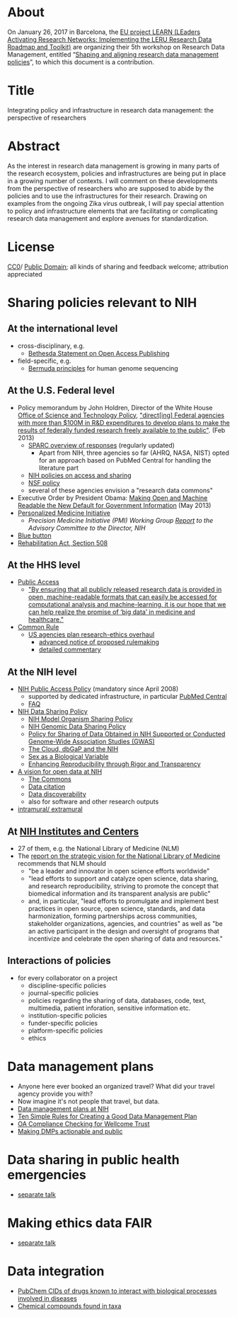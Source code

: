 # About
On January 26, 2017 in Barcelona, the [EU project LEARN (LEaders Activating Research Networks: Implementing the LERU Research Data Roadmap and Toolkit)](http://learn-rdm.eu/) are organizing their 5th workshop on Research Data Management, entitled “[Shaping and aligning research data management policies](http://learn-rdm.eu/workshops/5th-learn-workshop/)”, to which this document is a contribution.

# Title
Integrating policy and infrastructure in research data management: the perspective of researchers

# Abstract
As the interest in research data management is growing in many parts of the research ecosystem, policies and infrastructures are being put in place in a growing number of contexts. I will comment on these developments from the perspective of researchers who are supposed to abide by the policies and to use the infrastructures for their research. Drawing on examples from the ongoing Zika virus outbreak, I will pay special attention to policy and infrastructure elements that are facilitating or complicating research data management and explore avenues for standardization.

# License
[CC0](http://creativecommons.org/publicdomain/zero/1.0/)/ [Public Domain](https://creativecommons.org/licenses/publicdomain/); all kinds of sharing and feedback welcome; attribution appreciated

# Sharing policies relevant to NIH

## At the international level
* cross-disciplinary, e.g.
  * [Bethesda Statement on Open Access Publishing](http://legacy.earlham.edu/~peters/fos/bethesda.htm)
* field-specific, e.g. 
  * [Bermuda principles](http://www.wellcome.ac.uk/About-us/Policy/Policy-and-position-statements/WTD002751.htm) for human genome sequencing

## At the U.S. Federal level
* Policy memorandum by John Holdren, Director of the White House [Office of Science and Technology Policy](https://www.whitehouse.gov/administration/eop/ostp), ["direct[ing] Federal agencies with more than $100M in R&D expenditures to develop plans to make the results of federally funded research freely available to the public"](https://www.whitehouse.gov/blog/2013/02/22/expanding-public-access-results-federally-funded-research). (Feb 2013)
  * [SPARC overview of responses](http://www.sparc.arl.org/advocacy/national/directive) (regularly updated)
    * Apart from NIH, three agencies so far (AHRQ, NASA, NIST) opted for an approach based on PubMed Central for handling the literature part
  * [NIH policies on access and sharing](http://grants.nih.gov/grants/sharing.htm)
  * [NSF policy](http://www.nsf.gov/news/special_reports/public_access/)
  * several of these agencies envision a "research data commons"
* Executive Order by President Obama: [Making Open and Machine Readable the New Default for Government Information](https://www.whitehouse.gov/the-press-office/2013/05/09/executive-order-making-open-and-machine-readable-new-default-government-) (May 2013)
* [Personalized Medicine Initiative](https://www.whitehouse.gov/precision-medicine#section-the-initiative)
   * *Precision Medicine Initiative (PMI) Working Group [Report](http://www.nih.gov/precisionmedicine/working-group.htm) to the Advisory Committee to the Director, NIH* 
* [Blue button](http://bluebuttonconnector.healthit.gov/)
* [Rehabilitation Act, Section 508](http://www.section508.gov/)

## At the HHS level
* [Public Access](http://www.hhs.gov/open/publicaccess/index.html)
   * ["By ensuring that all publicly released research data is provided in open, machine-readable formats that can easily be accessed for computational analysis and machine-learning, it is our hope that we can help realize the promise of ‘big data’ in medicine and healthcare."](http://www.hhs.gov/idealab/2015/02/27/hhs-expands-approach-making-research-results-freely-available-public/) 
* [Common Rule](http://www.hhs.gov/ohrp/humansubjects/commonrule/)
   * [US agencies plan research-ethics overhaul](http://dx.doi.org/doi:10.1038/nature.2015.18309)
     * [advanced notice of proposed rulemaking](http://www.hhs.gov/ohrp/humansubjects/anprmchangetable.html)
     * [detailed commentary](http://www.mwe.com/HHS-Releases-Highly-Anticipated-Proposal-to-Modernize-US-Human-Subjects-Research-Protections-09-08-2015/)

## At the NIH level
* [NIH Public Access Policy](http://publicaccess.nih.gov) (mandatory since April 2008)
   * supported by dedicated infrastructure, in particular [PubMed Central](http://www.ncbi.nlm.nih.gov/pmc/)
   * [FAQ](http://publicaccess.nih.gov/FAQ.htm)
* [NIH Data Sharing Policy](http://grants.nih.gov/grants/policy/data_sharing/)
   * [NIH Model Organism Sharing Policy](http://grants.nih.gov/grants/policy/model_organism/)
   * [NIH Genomic Data Sharing Policy](https://gds.nih.gov/03policy2.html)
   * [Policy for Sharing of Data Obtained in NIH Supported or Conducted Genome-Wide Association Studies (GWAS)](http://grants.nih.gov/grants/guide/notice-files/NOT-OD-07-088.html)
   * [The Cloud, dbGaP and the NIH](https://datascience.nih.gov/blog/cloud)
   * [Sex as a Biological Variable](http://grants.nih.gov/grants/guide/notice-files/NOT-OD-15-102.html)
   * [Enhancing Reproducibility through Rigor and Transparency](http://grants.nih.gov/grants/guide/notice-files/NOT-OD-15-103.html)
* [A vision for open data at NIH](http://www.slideshare.net/pebourne/the-vision-for-data-the-nih/27)
  * [The Commons](https://datascience.nih.gov/commons)
  * [Data citation](http://www.ncbi.nlm.nih.gov/books/NBK280240/)
  * [Data discoverability](https://biocaddie.org/)
  * also for software and other research outputs
* [intramural/ extramural](http://www.niaid.nih.gov/researchfunding/qa/pages/extraintra.aspx#difference)

## At [NIH Institutes and Centers](http://www.nih.gov/icd/)
* 27 of them, e.g. the National Library of Medicine (NLM)
* The [report on the strategic vision for the National Library of Medicine](http://acd.od.nih.gov/reports/Report-NLM-06112015-ACD.pdf) recommends that NLM should
   * "be a leader and innovator in open science efforts worldwide"
   * "lead efforts to support and catalyze open science, data sharing, and research reproducibility, striving to promote the concept that biomedical information and its transparent analysis are public"
   * and, in particular, "lead efforts to promulgate and implement best practices in open source, open science, standards, and data harmonization, forming partnerships across communities, stakeholder organizations, agencies, and countries" as well as "be an active participant in the design and oversight of programs that incentivize and celebrate the open sharing of data and resources."

## Interactions of policies
* for every collaborator on a project
  - discipline-specific policies
  - journal-specific policies
  - policies regarding the sharing of data, databases, code, text, multimedia, patient inforation, sensitive information etc.
  - institution-specific policies
  - funder-specific policies
  - platform-specific policies
  - ethics

# Data management plans
* Anyone here ever booked an organized travel? What did your travel agency provide you with?
* Now imagine it's not people that travel, but data.
* [Data management plans at NIH](http://libguides.northwestern.edu/c.php?g=217095&p=1433951#s-lg-box-wrapper-5412965)
* [Ten Simple Rules for Creating a Good Data Management Plan](http://journals.plos.org/ploscompbiol/article?id=10.1371/journal.pcbi.1004525)
* [OA Compliance Checking for Wellcome Trust](https://github.com/CottageLabs/oacwellcome)
* [Making DMPs actionable and public](http://www.slideshare.net/StephanieSimms/making-dmps-actionable-and-public)

# Data sharing in public health emergencies
* [separate talk](https://github.com/Daniel-Mietchen/talks/blob/master/IMED-2016.md)

# Making ethics data FAIR
* [separate talk](https://github.com/Daniel-Mietchen/talks/blob/master/PIDapalooza.md)

# Data integration
* [PubChem CIDs of drugs known to interact with biological processes involved in diseases](https://query.wikidata.org/#%23cases%20where%20a%20drug%20physically%20interacts%20with%20the%20product%20of%20gene%20known%20to%20be%20genetically%20associated%20a%20disease%0A%23these%20cases%20may%20show%20opportunities%20to%20repurpose%20a%20drug%20for%20a%20new%20disease%0A%23See%20http%3A%2F%2Fdatabase.oxfordjournals.org%2Fcontent%2F2016%2Fbaw083.long%20%20and%0A%23http%3A%2F%2Fdrug-repurposing.nationwidechildrens.org%2Fsearch%0A%23an%20example%20that%20was%20recently%20validated%20involved%20a%20new%20link%20between%20Metformin%20wd%3AQ19484%20and%20cancer%20survival%20%0A%23https%3A%2F%2Fjamia.oxfordjournals.org%2Fcontent%2F22%2F1%2F179%0A%23currently%20set%20up%20to%20find%20drugs%20for%20cancers%20that%20target%20genes%20related%20to%20cell%20proliferation%0A%23adapt%20by%20changing%20constraints%20%28e.g.%20to%20%27heart%20disease%27%20Q190805%29%20or%20removing%20them%20%0ASELECT%20DISTINCT%20%3Fcid%20%3FdrugLabel%20%3FgeneLabel%20%3Fbiological_processLabel%20%3FdiseaseLabel%0AWHERE%20%7B%0A%20%20%3Fdrug%20wdt%3AP129%20%3Fgene_product%20%3B%20%20%09%23%20drug%20interacts%20with%20a%20gene_product%20%0A%20%20%20%20%20%20%20%20wdt%3AP662%20%3Fcid%20.%09%09%09%09%23PubChem%20CID%0A%20%20%3Fgene%20wdt%3AP688%20%3Fgene_product%20.%20%20%23%20gene_product%20%28usually%20a%20protein%29%20is%20a%20product%20of%20a%20gene%20%28a%20region%20of%20DNA%29%0A%20%20%3Fdisease%09wdt%3AP2293%20%3Fgene%20.%20%20%20%20%23%20genetic%20association%20between%20disease%20and%20gene%20%0A%20%20%3Fdisease%20wdt%3AP279%2a%20%20wd%3AQ12078%20.%20%20%23%20limit%20to%20cancers%20wd%3AQ12078%20%28the%20%2a%20operator%20runs%20up%20a%20transitive%20relation..%29%0A%20%20%3Fgene_product%20wdt%3AP682%20%3Fbiological_process%20.%20%23add%20information%20about%20the%20GO%20biological%20processes%20that%20the%20gene%20is%20related%20to%20%20%0A%20%20%23limit%20to%20genes%20related%20to%20certain%20biological%20processes%20%28and%20their%20sub-processes%29%3A%0A%20%20%09%09%23apoptosis%20wd%3AQ14599311%20%0A%20%20%09%09%23cell%20proliferation%20wd%3AQ14818032%0A%20%20%7B%3Fbiological_process%20wdt%3AP279%2a%20wd%3AQ14818032%20%7D%20%23%20chain%20down%20subclass%0A%20%20%20UNION%20%0A%20%20%7B%3Fbiological_process%20wdt%3AP361%2a%20wd%3AQ14818032%20%7D%20%23%20chain%20down%20part%20of%0A%20%20%20%20%23uncomment%20the%20next%20line%20to%20find%20a%20subset%20of%20the%20known%20true%20positives%20%28there%20are%20not%20a%20lot%20of%20them%20in%20here%20yet%29%0A%20%20%23%3Fdisease%20wdt%3AP2176%20%3Fdrug%20.%20%09%23%20disease%20is%20treated%20by%20a%20drug%20%0A%20%20%09SERVICE%20wikibase%3Alabel%20%7B%0A%20%20%20%20%20%20%20%20bd%3AserviceParam%20wikibase%3Alanguage%20%22en%22%20.%0A%09%7D%0A%7D%0ALIMIT%201000)
* [Chemical compounds found in taxa](https://query.wikidata.org/#SELECT%20%3Fcid%20%3Fcompound%20%3FcompoundLabel%20%3FspeciesLabel%20%3FsourceLabel%20%3Fdoi%20%3Fwpid%20WHERE%20%7B%0A%20%20%3Fcompound%20wdt%3AP31%20wd%3AQ11173.%0A%20%20MINUS%20%7B%20%3Fcompound%20wdt%3AP31%20wd%3AQ8054.%20%7D%0A%20%20%3Fcompound%20p%3AP703%20%3Fstatement%3B%0A%20%20%20%20%20%20%20%20%20%20%20%20wdt%3AP662%20%3Fcid.%0A%20%20%3Fstatement%20rdf%3Atype%20wikibase%3ABestRank.%0A%20%20%3Fstatement%20ps%3AP703%20%3Fspecies.%0A%20%20OPTIONAL%20%7B%0A%20%20%20%20%3Fstatement%20%28prov%3AwasDerivedFrom%2Fpr%3AP248%29%20%3Fsource.%0A%20%20%20%20OPTIONAL%20%7B%20%3Fstatement%20%28prov%3AwasDerivedFrom%2Fpr%3AP2410%29%20%3Fwpid.%20%7D%0A%20%20%20%20OPTIONAL%20%7B%20%3Fstatement%20%28prov%3AwasDerivedFrom%2Fpr%3AP356%29%20%3Fdoi.%20%7D%0A%20%20%7D%0A%20%20SERVICE%20wikibase%3Alabel%20%7B%20bd%3AserviceParam%20wikibase%3Alanguage%20%22en%22.%20%7D%0A%7D%0AORDER%20BY%20ASC%28%3Fcompound%29)
